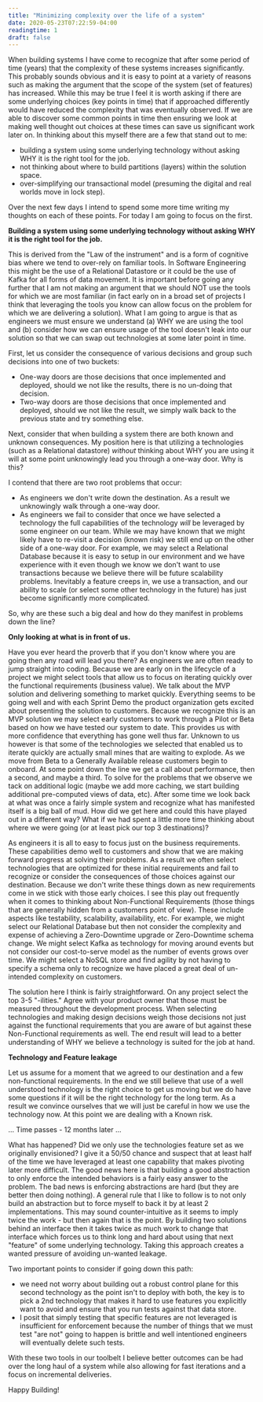 ```yaml
---
title: "Minimizing complexity over the life of a system"
date: 2020-05-23T07:22:59-04:00
readingtime: 1
draft: false
---
```


When building systems I have come to recognize that after some period of time (years) that the complexity of these systems increases significantly.  This probably sounds obvious and it is easy to point at a variety of reasons such as making the argument that the scope of the system (set of features) has increased.  While this may be true I feel it is worth asking if there are some underlying choices (key points in time) that if approached differently would have reduced the complexity that was eventually observed.  If we are able to discover some common points in time then ensuring we look at making well thought out choices at these times can save us significant work later on.  In thinking about this myself there are a few that stand out to me:

* building a system using some underlying technology without asking WHY it is the right tool for the job.
* not thinking about where to build partitions (layers) within the solution space.
* over-simplifying our transactional model (presuming the digital and real worlds move in lock step).

Over the next few days I intend to spend some more time writing my thoughts on each of these points.  For today I am going to focus on the first.

**Building a system using some underlying technology without asking WHY it is the right tool for the job.**

This is derived from the "Law of the instrument" and is a form of cognitive bias where we tend to over-rely on familiar tools.  In Software Engineering this might be the use of a Relational Datastore or it could be the use of Kafka for all forms of data movement.  It is important before going any further that I am not making an argument that we should NOT use the tools for which we are most familiar (in fact early on in a broad set of projects I think that leveraging the tools you know can allow focus on the problem for which we are delivering a solution).  What I am going to argue is that as engineers we must ensure we understand (a) WHY we are using the tool and (b) consider how we can ensure usage of the tool doesn't leak into our solution so that we can swap out technologies at some later point in time.

First, let us consider the consequence of various decisions and group such decisions into one of two buckets:

* One-way doors are those decisions that once implemented and deployed, should we not like the results, there is no un-doing that decision.
* Two-way doors are those decisions that once implemented and deployed, should we not like the result, we simply walk back to the previous state and try something else.

Next, consider that when building a system there are both known and unknown consequences.  My position here is that utilizing a technologies (such as a Relational datastore) *without* thinking about WHY you are using it will at some point unknowingly lead you through a one-way door.  Why is this?

I contend that there are two root problems that occur:

* As engineers we don't write down the destination.  As a result we unknowingly walk through a one-way door.
* As engineers we fail to consider that once we have selected a technology the full capabilities of the technology *will* be leveraged by some engineer on our team.  While we may have known that we might likely have to re-visit a decision (known risk) we still end up on the other side of a one-way door.  For example, we may select a Relational Database because it is easy to setup in our environment and we have experience with it even though we know we don't want to use transactions because we believe there will be future scalability problems.  Inevitably a feature creeps in, we use a transaction, and our ability to scale (or select some other technology in the future) has just become significantly more complicated.

So, why are these such a big deal and how do they manifest in problems down the line?

**Only looking at what is in front of us.**

Have you ever heard the proverb that if you don't know where you are going then any road will lead you there?  As engineers we are often ready to jump straight into coding.  Because we are early on in the lifecycle of a project we might select tools that allow us to focus on iterating quickly over the functional requirements (business value).  We talk about the MVP solution and delivering something to market quickly.  Everything seems to be going well and with each Sprint Demo the product organization gets excited about presenting the solution to customers.  Because we recognize this is an MVP solution we may select early customers to work through a Pilot or Beta based on how we have tested our system to date.  This provides us with more confidence that everything has gone well thus far.  Unknown to us however is that some of the technologies we selected that enabled us to iterate quickly are actually small mines that are waiting to explode.  As we move from Beta to a Generally Available release customers begin to onboard.  At some point down the line we get a call about performance, then a second, and maybe a third.  To solve for the problems that we observe we tack on additional logic (maybe we add more caching, we start building additional pre-computed views of data, etc).  After some time we look back at what was once a fairly simple system and recognize what has manifested itself is a big ball of mud.  How did we get here and could this have played out in a different way?  What if we had spent a little more time thinking about where we were going (or at least pick our top 3 destinations)?  

As engineers it is all to easy to focus just on the business requirements.  These capabilities demo well to customers and show that we are making forward progress at solving their problems.  As a result we often select technologies that are optimized for these initial requirements and fail to recognize or consider the consequences of those choices against our destination.  Because we don't write these things down as new requirements come in we stick with those early choices.  I see this play out frequently when it comes to thinking about Non-Functional Requirements (those things that are generally hidden from a customers point of view).  These include aspects like testability, scalability, availability, etc.  For example, we might select our Relational Database but then not consider the complexity and expense of achieving a Zero-Downtime upgrade or Zero-Downtime schema change.  We might select Kafka as technology for moving around events but not consider our cost-to-serve model as the number of events grows over time.  We might select a NoSQL store and find agility by not having to specify a schema only to recognize we have placed a great deal of un-intended complexity on customers.

The solution here I think is fairly straightforward.  On any project select the top 3-5 "-ilities."  Agree with your product owner that those must be measured throughout the development process.  When selecting technologies and making design decisions weigh those decisions not just against the functional requirements that you are aware of but against these Non-Functional requirements as well.  The end result will lead to a better understanding of WHY we believe a technology is suited for the job at hand.

**Technology and Feature leakage**

Let us assume for a moment that we agreed to our destination and a few non-functional requirements.  In the end we still believe that use of a well understood technology is the right choice to get us moving but we do have some questions if it will be the right technology for the long term.  As a result we convince ourselves that we will just be careful in how we use the technology now.  At this point we are dealing with a Known risk.

... Time passes - 12 months later ...

What has happened?  Did we only use the technologies feature set as we originally envisioned?  I give it a 50/50 chance and suspect that at least half of the time we have leveraged at least one capability that makes pivoting later more difficult.  The good news here is that building a good abstraction to only enforce the intended behaviors is a fairly easy answer to the problem.  The bad news is enforcing abstractions are hard (but they are better then doing nothing).  A general rule that I like to follow is to not only build an abstraction but to force myself to back it by at least 2 implementations.  This may sound counter-intuitive as it seems to imply twice the work - but then again that is the point.  By building two solutions behind an interface then it takes twice as much work to change that interface which forces us to think long and hard about using that next "feature" of some underlying technology.  Taking this approach creates a wanted pressure of avoiding un-wanted leakage.

Two important points to consider if going down this path:

* we need not worry about building out a robust control plane for this second technology as the point isn't to deploy with both, the key is to pick a 2nd technology that makes it hard to use features you explicitly want to avoid and ensure that you run tests against that data store.  
* I posit that simply testing that specific features are not leveraged is insufficient for enforcement because the number of things that we must test "are not" going to happen is brittle and well intentioned engineers will eventually delete such tests.

With these two tools in our toolbelt I believe better outcomes can be had over the long haul of a system while also allowing for fast iterations and a focus on incremental deliveries.

Happy Building!